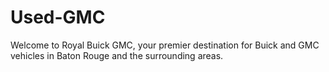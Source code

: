 # Used-GMC
Welcome to Royal Buick GMC, your premier destination for Buick and GMC vehicles in Baton Rouge and the surrounding areas.
